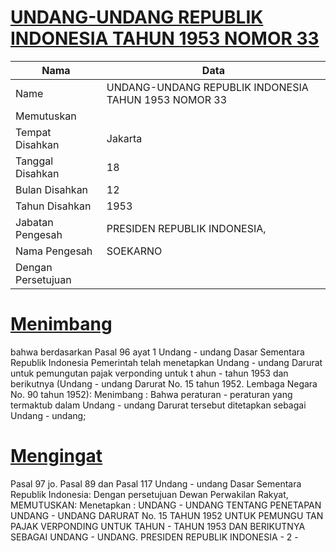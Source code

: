 # [UNDANG-UNDANG REPUBLIK INDONESIA TAHUN 1953 NOMOR 33](http://example.org/legal/document/uu/1953/33)

| Nama | Data |
| ------ | ----- |
|Name|UNDANG-UNDANG REPUBLIK INDONESIA TAHUN 1953 NOMOR 33|
|Memutuskan||
|Tempat Disahkan|Jakarta|
|Tanggal Disahkan|18|
|Bulan Disahkan|12|
|Tahun Disahkan|1953|
|Jabatan Pengesah|PRESIDEN REPUBLIK INDONESIA,|
|Nama Pengesah|SOEKARNO|
|Dengan Persetujuan||
# [Menimbang](http://example.org/legal/document/uu/1953/33/menimbang)
bahwa berdasarkan Pasal 96 ayat 1 Undang - undang Dasar Sementara Republik Indonesia Pemerintah telah menetapkan Undang - undang Darurat untuk pemungutan pajak verponding untuk t ahun - tahun 1953 dan berikutnya (Undang - undang Darurat No. 15 tahun 1952. Lembaga Negara No. 90 tahun 1952): Menimbang : Bahwa peraturan - peraturan yang termaktub dalam Undang - undang Darurat tersebut ditetapkan sebagai Undang - undang;
# [Mengingat](http://example.org/legal/document/uu/1953/33/mengingat)
Pasal 97 jo. Pasal 89 dan Pasal 117 Undang - undang Dasar Sementara Republik Indonesia: Dengan persetujuan Dewan Perwakilan Rakyat, MEMUTUSKAN: Menetapkan : UNDANG - UNDANG TENTANG PENETAPAN UNDANG - UNDANG DARURAT No. 15 TAHUN 1952 UNTUK PEMUNGU TAN PAJAK VERPONDING UNTUK TAHUN - TAHUN 1953 DAN BERIKUTNYA SEBAGAI UNDANG - UNDANG. PRESIDEN REPUBLIK INDONESIA - 2 -